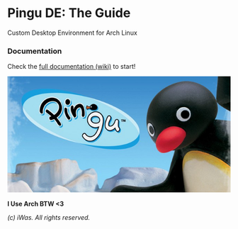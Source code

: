 # Pingu DE: The Guide

Custom Desktop Environment for Arch Linux

### Documentation
Check the [full documentation (wiki)](https://github.com/iWas-Coder/Pingu/wiki) to start!

![Pingu Title](https://raw.githubusercontent.com/iWas-Coder/Pingu/main/assets/img/pingu-title.jpg)

**I Use Arch BTW <3**

_(c) iWas. All rights reserved._
